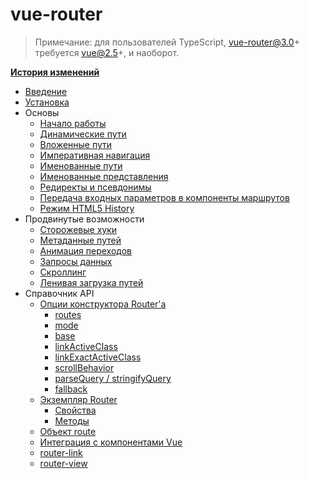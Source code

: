 # vue-router

> Примечание: для пользователей TypeScript, vue-router@3.0+ требуется vue@2.5+, и наоборот.

**[История изменений](https://github.com/vuejs/vue-router/releases)**

- [Введение](README.md)
- [Установка](installation.md)
- Основы
  - [Начало работы](essentials/getting-started.md)
  - [Динамические пути](essentials/dynamic-matching.md)
  - [Вложенные пути](essentials/nested-routes.md)
  - [Императивная навигация](essentials/navigation.md)
  - [Именованные пути](essentials/named-routes.md)
  - [Именованные представления](essentials/named-views.md)
  - [Редиректы и псевдонимы](essentials/redirect-and-alias.md)
  - [Передача входных параметров в компоненты маршрутов](essentials/passing-props.md)
  - [Режим HTML5 History](essentials/history-mode.md)
- Продвинутые возможности
  - [Сторожевые хуки](advanced/navigation-guards.md)
  - [Метаданные путей](advanced/meta.md)
  - [Анимация переходов](advanced/transitions.md)
  - [Запросы данных](advanced/data-fetching.md)
  - [Скроллинг](advanced/scroll-behavior.md)
  - [Ленивая загрузка путей](advanced/lazy-loading.md)
- Справочник API
  - [Опции конструктора Router'а](api/options.md)
    - [routes](api/options.md#routes)
    - [mode](api/options.md#mode)
    - [base](api/options.md#base)
    - [linkActiveClass](api/options.md#linkactiveclass)
    - [linkExactActiveClass](api/options.md#linkexactactiveclass)
    - [scrollBehavior](api/options.md#scrollbehavior)
    - [parseQuery / stringifyQuery](api/options.md#parsequery--stringifyquery)
    - [fallback](api/options.md#fallback)
  - [Экземпляр Router](api/router-instance.md)
    - [Свойства](api/router-instance.md#свойства)
    - [Методы](api/router-instance.md#методы)
  - [Объект route](api/route-object.md)
  - [Интеграция с компонентами Vue](api/component-injections.md)
  - [router-link](api/router-link.md)
  - [router-view](api/router-view.md)
